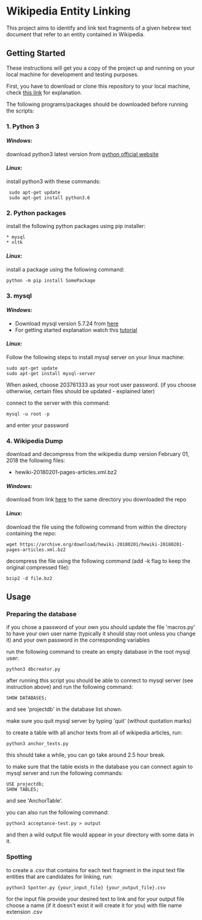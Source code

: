 # Wikipedia Entity Linking

This project aims to identify and link text fragments of a given hebrew text document that refer to an entity contained in Wikipedia.

## Getting Started

These instructions will get you a copy of the project up and running on your local machine for development and testing purposes.

First, you have to download or clone this repository to your local machine, check [this link](https://help.github.com/articles/cloning-a-repository/#platform-linux) for explanation.

The following programs/packages should be downloaded before running the scripts:


### 1. Python 3

#### *Windows:* 

download python3 latest version from [python official website](https://www.python.org)

#### *Linux:* 

install python3 with these commands: 

	 sudo apt-get update
	 sudo apt-get install python3.6

### 2. Python packages

install the following python packages using pip installer:

	* mysql
	* nltk

#### *Linux:* 

install a package using the following command:

	python -m pip install SomePackage

### 3. mysql

#### *Windows:*

* Download mysql version 5.7.24 from [here](https://dev.mysql.com/downloads/windows/installer/5.7.html)
* For getting started explanation watch this [tutorial](https://www.youtube.com/watch?v=JFF0iU0zMbI&list=WL&index=8&t=0s)

#### *Linux:* 

Follow the following steps to install mysql server on your linux machine:
	
	sudo apt-get update
	sudo apt-get install mysql-server
		
When asked, choose 203761333 as your root user password. (if you choose otherwise, certain files should be updated - explained later)

connect to the server with this command:

	mysql -u root -p

and enter your password

### 4. Wikipedia Dump

download and decompress from the wikipedia dump version February 01, 2018 the following files:

* hewiki-20180201-pages-articles.xml.bz2

#### *Windows:* 

download from link [here](https://archive.org/download/hewiki-20180201/hewiki-20180201-pages-articles.xml.bz2) to the same directory you downloaded the repo

#### *Linux:* 

download the file using the following command from within the directory containing the repo:

	wget https://archive.org/download/hewiki-20180201/hewiki-20180201-pages-articles.xml.bz2

decompress the file using the following command (add -k flag to keep the original compressed file):

	bzip2 -d file.bz2

## Usage

### Preparing the database

if you chose a password of your own	you should update the file 'macros.py' to have your own user name (typically it should stay root unless you change it) and your own password in the corresponding variables

run the following command to create an empty database in the root mysql user:

	python3 dbcreator.py	

after running this script you should be able to connect to mysql server (see instruction above) and run the following command:
	
	SHOW DATABASES;

and see 'projectdb' in the database list shown.

make sure you quit mysql server by typing 'quit' (without quotation marks)

to create a table with all anchor texts from all of wikipedia articles, run:

	python3 anchor_texts.py
	
this should take a while, you can go take around 2.5 hour break.

to make sure that the table exists in the database you can connect again to mysql server and run the following commands:
	
	USE projectdb;
	SHOW TABLES;

and see 'AnchorTable'.

you can also run the following command:
	
	python3 acceptance-test.py > output
	
and then a wild output file would appear in your directory with some data in it.

### Spotting 

to create a .csv that contains for each text fragment in the input text file entities that are candidates for linking, run:

	python3 Spotter.py {your_input_file} {your_output_file}.csv

for the input file provide your desired text to link and for your output file choose a name (if it doesn't exist it will create it for you) with file name extension .csv

